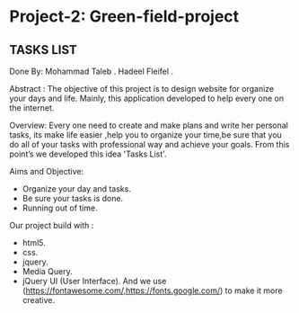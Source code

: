 # Project-2: Green-field-project



TASKS LIST
------------

Done By:
Mohammad Taleb .
Hadeel Fleifel .

Abstract : 
The objective of this project is to design website for organize your days and life.
Mainly, this application developed to help every one on the internet.

Overview:
Every one need to  create and make plans and write her personal tasks, its make life easier ,help you to organize your time,be sure that you do all of your tasks with  professional way and achieve your goals.
From this point’s we  developed this idea 'Tasks List'.

Aims and Objective:
- Organize your day and tasks.
- Be sure your tasks is done.
- Running out of time.

Our project build with :
- html5.
- css.
- jquery.
- Media Query.
- jQuery UI (User Interface).
And we use (https://fontawesome.com/,https://fonts.google.com/) to make it more creative.
